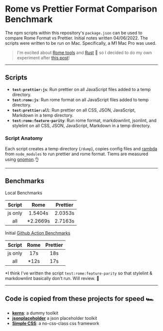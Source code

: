 # Rome vs Prettier Format Comparison Benchmark

The npm scripts within this repository's `package.json` can be used to compare Rome Format vs Prettier. Initial notes written 04/06/2022. The scripts were written to be run on Mac. Specifically, a M1 Mac Pro was used.

> I'm excited about [Rome tools](https://rome.tools/) and [Rust](https://www.rust-lang.org/) 🦀 so I decided to do my own experiment after [this post](https://rome.tools/blog/2022/04/05/rome-formatter-release)!

---

## Scripts

- **`test:prettier:js`**: Run prettier on all JavaScript files added to a temp directory.
- **`test:rome:js`**: Run rome format on all JavaScript files added to temp directory.
- **`test:prettier:all`**: Run prettier on all CSS, JSON, JavaScript, Markdown in a temp directory.
- **`test:rome:feature-parity`**: Run rome format, markdownlint, jsonlint, and stylelint on all CSS, JSON, JavaScript, Markdown in a temp directory.

### Script Anatomy

Each script creates a temp directory (`/dump`), copies config files and [rambda](https://www.npmjs.com/package/ramda) from `node_modules` to run prettier and rome format. Tiems are measured using [gnomon](https://www.npmjs.com/package/gnomon).👌

---

## Benchmarks

Local Benchmarks

| Script | Rome | Prettier |
| :---: | :---: | :---: |
| js only | 1.5404s | 2.0353s |
| all | *2.2669s | 2.7163s |

Initial [Github Action Benchmarks](https://github.com/yowainwright/format-comparison-benchmark/actions)

| Script | Rome | Prettier |
| :---: | :---: | :---: |
| js only | 17s | 18s |
| all | *12s | 17s |


\*I think I've written the script `test:rome:feature-parity` so that stylelint & markdownlint basically don't run. Will review. 🧐


---

## Code is copied from these projects for speed 🏎️

- **[kerns](https://raw.githubusercontent.com/kerns/dummy/master/README.md)**: a dummy toolkit
- **[jsonplaceholder](https://jsonplaceholder.typicode.com/)** a json placeholder toolkit
- **[Simple CSS](https://simplecss.org/)**: a no-css-class css framework
